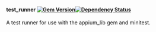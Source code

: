 #### test_runner [![Gem Version](https://badge.fury.io/rb/test_runner.png)](http://rubygems.org/gems/test_runner)[![Dependency Status](https://gemnasium.com/bootstraponline/test_runner.png)](https://gemnasium.com/bootstraponline/test_runner)

A test runner for use with the appium_lib gem and minitest.
